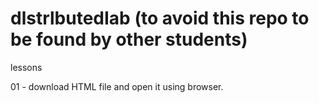 # dlstrlbutedIab (to avoid this repo to be found by other students)
lessons

01 - download HTML file and open it using browser.
